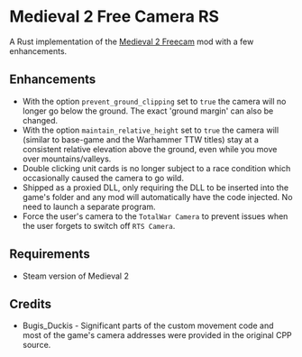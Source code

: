 # Medieval 2 Free Camera RS
A Rust implementation of the [Medieval 2 Freecam](https://www.moddb.com/mods/freecam-medieval-2) mod with a few enhancements.

## Enhancements
* With the option `prevent_ground_clipping` set to `true` the camera will no longer go below the ground. The exact 'ground margin' can also be changed.
* With the option `maintain_relative_height` set to `true` the camera will (similar to base-game and the Warhammer TTW titles) stay at a consistent relative elevation above the ground, even while you move over mountains/valleys.
* Double clicking unit cards is no longer subject to a race condition which occasionally caused the camera to go wild.
* Shipped as a proxied DLL, only requiring the DLL to be inserted into the game's folder and any mod will automatically have the code injected. No need to launch a separate program.
* Force the user's camera to the `TotalWar Camera` to prevent issues when the user forgets to switch off `RTS Camera`.

## Requirements

* Steam version of Medieval 2

## Credits
* Bugis_Duckis - Significant parts of the custom movement code and most of the game's camera addresses were provided in the original CPP source.
